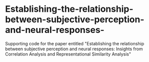 # Establishing-the-relationship-between-subjective-perception-and-neural-responses-
Supporting code for the paper entitled "Establishing the relationship between subjective perception and neural responses: Insights from Correlation Analysis and Representational Similarity Analysis"
